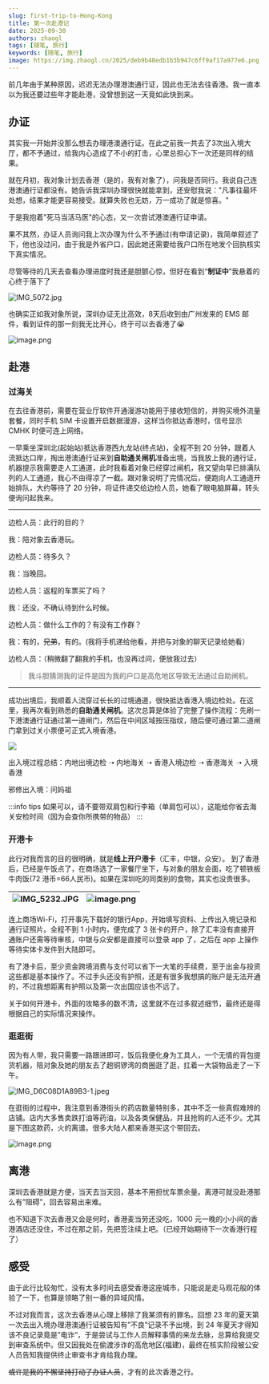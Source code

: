 ```yaml
---
slug: first-trip-to-Hong-Kong
title: 第一次赴港记
date: 2025-09-30
authors: zhaogl
tags: [随笔, 旅行]
keywords: [随笔, 旅行]
image: https://img.zhaogl.cn/2025/deb9b48edb1b3b947c6ff9af17a977e6.png
---
```


前几年由于某种原因，迟迟无法办理港澳通行证，因此也无法去往香港。我一直本以为我还要过些年才能赴港，没曾想到这一天竟如此快到来。

<!-- truncate -->

## 办证

其实我一开始并没那么想去办理港澳通行证。在此之前我一共去了3次出入境大厅，都不予通过，给我内心造成了不小的打击，心里总担心下一次还是同样的结果。

就在月初，我对象计划去香港（是的，我有对象了），问我是否同行。我说自己连港澳通行证都没有。她告诉我深圳办理很快就能拿到，还安慰我说："凡事往最坏处想，结果才能更容易接受。就算失败也无妨，万一成功了就是惊喜。"

于是我抱着"死马当活马医"的心态，又一次尝试港澳通行证申请。

果不其然，办证人员询问我上次办理为什么不予通过(有申请记录)，我简单叙述了下，他也没过问，由于我是外省户口，因此她还需要给我户口所在地发个回执核实下真实情况。

尽管等待的几天去查看办理进度时我还是胆颤心惊，但好在看到“**制证中**”我悬着的心终于落下了

![IMG_5072.jpg](https://img.zhaogl.cn/2025/9bce7ae38cd7a6b0e29c6b43fea996fc.jpg)

也确实正如我对象所说，深圳办证无比高效，8天后收到由广州发来的 EMS 邮件，看到证件的那一刻我无比开心，终于可以去香港了😭

![image.png](https://img.zhaogl.cn/2025/654b5960739af520c290bd51d5728fb4.png)

## 赴港

### 过海关

在去往香港前，需要在营业厅软件开通漫游功能用于接收短信的，并购买境外流量套餐，同时手机 SIM 卡设置开启数据漫游，这样当你抵达香港时，信号显示 CMHK 时便可连上网络。

一早乘坐深圳北(起始站)抵达香港西九龙站(终点站)，全程不到 20 分钟，跟着人流抵达口岸，掏出港澳通行证来到**自助通关闸机**准备出境，当我放上我的通行证，机器提示我需要走人工通道，此时我看着对象已经穿过闸机，我又望向早已排满队列的人工通道，我心不由得凉了一截。跟对象说明了完情况后，便跑向人工通道开始排队，大约等待了 20 分钟，将证件递交给边检人员，她看了眼电脑屏幕，转头便询问起我来。

---

边检人员：此行的目的？

我：陪对象去香港玩。

边检人员：待多久？

我：当晚回。

边检人员：返程的车票买了吗？

我：还没，不确认待到什么时候。

边检人员：做什么工作的？有没有工作群？

我：有的，~~兄弟~~，有的。(我将手机递给他看，并把与对象的聊天记录给她看）

边检人员：（稍微翻了翻我的手机，也没再过问，便放我过去）

> 我斗胆猜测我的证件是因为我的户口是高危地区导致无法通过自助闸机。

--- 

成功出境后，我顺着人流穿过长长的过境通道，很快抵达香港入境边检处。在这里，我再次看到熟悉的**自助通关闸机**。这次总算是体验了完整了操作流程：先刷一下港澳通行证通过第一道闸门，然后在中间区域按压指纹，随后便可通过第二道闸门拿到过关小票便可正式入境香港。

![](https://img.zhaogl.cn/2025/142113ba69c86e7f123d67847ad83ec5.jpg)

出入境过程总结：内地出境边检 ➝ 内地海关 ➝ 香港入境边检 ➝ 香港海关 ➝ 入境香港

邪修出入境：问妈祖

:::info tips
如果可以，请不要带双肩包和行李箱（单肩包可以），这能给你省去海关安检时间（因为会查你所携带的物品）
:::

### 开港卡

此行对我而言的目的很明确，就是**线上开户港卡**（汇丰，中银，众安）。
到了香港后，已经是午饭点了，在商场选了一家餐厅坐下，与对象的朋友会面，吃了顿铁板牛肉饭(72 港币=66人民币)。如果在深圳吃的同类别的食物，其实也没贵很多。

| ![IMG_5232.JPG](https://img.zhaogl.cn/2025/732e79675d74d17d688d26950a5ff78a.jpg) | ![image.png](https://img.zhaogl.cn/2025/68864683ac470b98931578832d6dea72.png) |
| ------------------------------------------------------------ | ------------------------------------------------------------ |

连上商场Wi-Fi，打开事先下载好的银行App，开始填写资料、上传出入境记录和通行证照片。全程不到 1 小时内，便完成了 3 张卡的开户，除了汇丰没有直接开通账户还需等待审核，中银与众安都是直接可以登录 app 了，之后在 app 上操作等待实体卡发件到大陆即可。

有了港卡后，至少资金跨境消费与支付可以省下一大笔的手续费，至于出金与投资这些都是基本操作了。不过手头还没有护照，还是有很多我想搞的账户是无法开通的，不过我想距离有护照以及第一次出国应该也不远了。

关于如何开港卡，外面的攻略多的数不清，这里就不在过多叙述细节，最终还是得根据自己的实际情况来操作。

### 逛逛街

因为有人带，我只需要一路跟进即可，饭后我便化身为工具人，一个无情的背包提货机器，陪对象及她的朋友去了趟铜锣湾的商圈逛了逛，扛着一大袋物品走了一下午。

![IMG_D6C08D1A89B3-1.jpeg](https://img.zhaogl.cn/2025/accf23671158dea64979eec3fea9a2cf.jpeg)

在逛街的过程中，我注意到香港街头的药店数量特别多，其中不乏一些真假难辨的店铺。店内大多售卖跌打油等药油，以及各类保健品，并且抢购的人还不少。尤其是下图这款药，火的离谱。很多大陆人都来香港买这个带回去。

![image.png](https://img.zhaogl.cn/2025/0d52f7bd9a9558154a1fba7dc3564ceb.png)

## 离港

深圳去香港就是方便，当天去当天回，基本不用担忧车票余量。离港可就没赴港那么有”阻碍”，回去容易出来难。

也不知道下次去香港又会是何时，香港麦当劳还没吃，1000 元一晚的小小间的香港酒店还没住，不过在那之前，先把签注续上吧。（已经开始期待下一次香港行程了）

## 感受

由于此行比较匆忙，没有太多时间去感受香港这座城市，只能说是走马观花般的体验了一下，也算是领略了别一番的异域风情。

不过对我而言，这次去香港从心理上移除了我某须有的罪名。回想 23 年的夏天第一次去出入境办理港澳通行证被告知有”不良”记录不予出境，到 24 年夏天才得知该不良记录竟是”电诈“，于是尝试与工作人员解释事情的来龙去脉，总算给我提交到审查系统中。但又因我处在偷渡涉诈的高危地区(福建)，最终在核实阶段被公安人员告知我提供终止审查书才肯给我办理。

~~或许是我的不懈坚持打动了办证人员~~，才有的此次香港之行。